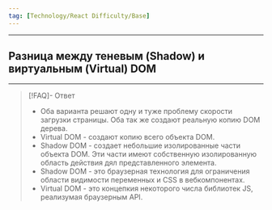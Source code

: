 ```yaml
---
tag: [Technology/React Difficulty/Base]
---
```

----
## Разница между теневым (Shadow) и виртуальным (Virtual) DOM
----
> [!FAQ]- Ответ
> - Оба варианта решают одну и туже проблему скорости загрузки страницы. Оба так же создают реальную копию DOM дерева. 
> - Virtual DOM - создают копию всего объекта DOM.
> - Shadow DOM - создает небольшие изолированные части объекта DOM. Эти части имеют собственную изолированную  область действия дял представленного элемента.
> - Shadow DOM - это браузерная технология для ограничения области видимости переменных и CSS в вебкомпонентах.
> - Virtual DOM - это концепкия некоторого числа библиотек JS, реализумая браузерным API. 